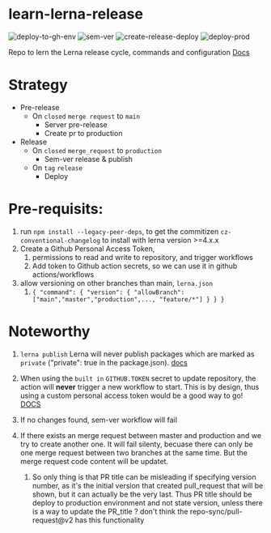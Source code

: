 # learn-lerna-release
![deploy-to-gh-env](https://github.com/skaugvoll/learn-lerna-release/actions/workflows/simulate-deploy-to-environment.yml/badge.svg?branch=sisk-environments)
![sem-ver](https://github.com/skaugvoll/learn-lerna-release/actions/workflows/sem-ver.yml/badge.svg?branch=sisk-environments)
![create-release-deploy](https://github.com/skaugvoll/learn-lerna-release/actions/workflows/create-release-deploy.yml/badge.svg)
![deploy-prod](https://github.com/skaugvoll/learn-lerna-release/actions/workflows/deploy-prod.yml/badge.svg)

Repo to lern the Lerna release cycle, commands and configuration
[Docs](https://github.com/lerna/lerna/blob/main/commands/version/README.md#--allow-branch-glob)

# Strategy
- Pre-release
    - On `closed` `merge request` to `main`
        - Server pre-release
        - Create pr to production
- Release
    - On `closed` `merge_request` to `production`
      - Sem-ver release & publish
    - On `tag` `release`
      - Deploy


# Pre-requisits:
1. run `npm install --legacy-peer-deps`, to get the commitizen `cz-conventional-changelog` to install with lerna version >=4.x.x
2. Create a Github Personal Access Token, 
   1. permissions to read and write to repository, and trigger workflows
   2. Add token to Github action secrets, so we can use it in github actions/workflows
3. allow versioning on other branches than main, `lerna.json`
   1. `{
  "command": {
    "version": {
      "allowBranch": ["main","master","production",..., "feature/*"]
    }
  }
}`

# Noteworthy
1. `lerna publish` Lerna will never publish packages which are marked as `private` ("private": true in the package.json). [docs](https://github.com/lerna/lerna/issues/2111)

2. When using the `built in` `GITHUB.TOKEN` secret to update repository, the action will **never** trigger a new workflow to start. This is by design, thus using a custom personal access token would be a good way to go! [DOCS](https://docs.github.com/en/actions/using-workflows/triggering-a-workflow#triggering-a-workflow-from-a-workflow)

3. If no changes found, sem-ver workflow will fail

4. If there exists an merge request between master and production and we try to create another one. It will fail silenty, becuase there can only be one merge request between two branches at the same time. But the merge request code content will be updatet.
   1. So only thing is that PR title can be misleading if specifying version number, as it's the initial version that created pull_request that will be shown, but it can actually be the very last. Thus PR title should be deploy to production environment and not state version, unless there is a way to update the PR_title ? don't think the repo-sync/pull-request@v2 has this functionality